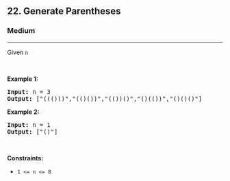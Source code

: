 <h2>22. Generate Parentheses</h2><h3>Medium</h3><hr><div><p><font papago-translate="cached" papago-id="16">Given </font><code>n</code></p>

<p>&nbsp;</p>
<p><strong papago-id="18" papago-translate="translated">Example 1:</strong></p>
<pre papago-id="19" papago-translate="cached"><strong papago-id="19-0">Input:</strong> n = 3
<strong papago-id="19-2">Output:</strong> ["((()))","(()())","(())()","()(())","()()()"]
</pre><p><strong papago-id="20" papago-translate="translated">Example 2:</strong></p>
<pre papago-id="21" papago-translate="cached"><strong papago-id="21-0">Input:</strong> n = 1
<strong papago-id="21-2">Output:</strong> ["()"]
</pre>
<p>&nbsp;</p>
<p><strong papago-id="22" papago-translate="translated">Constraints:</strong></p>

<ul>
	<li><code>1 &lt;= n &lt;= 8</code></li>
</ul>
</div>